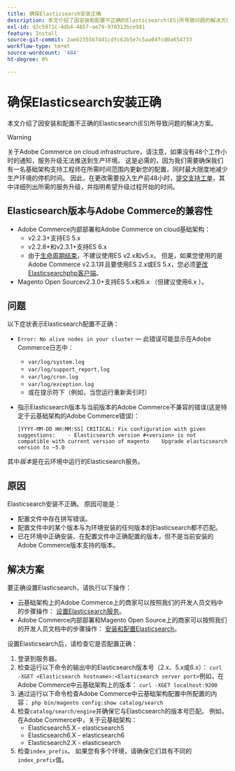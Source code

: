 ```yaml
---
title: 确保Elasticsearch安装正确
description: 本文介绍了因安装和配置不正确的Elasticsearch(ES)所导致问题的解决方案。
exl-id: d2c5971c-4db4-4857-ae79-970313bce981
feature: Install
source-git-commit: 2aeb2355b74d1cdfc62b5e7c5aa04fcd0a654733
workflow-type: tm+mt
source-wordcount: '484'
ht-degree: 0%

---
```


# 确保Elasticsearch安装正确

本文介绍了因安装和配置不正确的Elasticsearch(ES)所导致问题的解决方案。

>[!WARNING]
>
>关于Adobe Commerce on cloud infrastructure，请注意，如果没有48个工作小时的通知，服务升级无法推送到生产环境。 这是必需的，因为我们需要确保我们有一名基础架构支持工程师在所需时间范围内更新您的配置，同时最大限度地减少生产环境的停机时间。 因此，在更改需要投入生产前48小时，[提交支持工单](/help/help-center-guide/help-center/magento-help-center-user-guide.md#submit-ticket)，其中详细列出所需的服务升级，并指明希望升级过程开始的时间。

## Elasticsearch版本与Adobe Commerce的兼容性

* Adobe Commerce内部部署和Adobe Commerce on cloud基础架构：
   * v2.2.3+支持ES 5.x
   * v2.2.8+和v2.3.1+支持ES 6.x
   * 由于[生命周期结束](https://www.elastic.co/support/eol)，不建议使用ES v2.x和v5.x。 但是，如果您使用的是Adobe Commerce v2.3.1并且要使用ES 2.x或ES 5.x，您必须[更改Elasticsearchphp客户端](https://experienceleague.adobe.com/zh-hans/docs/commerce-operations/configuration-guide/search/overview-search)。
* Magento Open Sourcev2.3.0+支持ES 5.x和6.x （但建议使用6.x ）。

## 问题

以下症状表示Elasticsearch配置不正确：

* `Error: No alive nodes in your cluster` — 此错误可能显示在Adobe Commerce日志中：
   * `var/log/system.log`
   * `var/log/support_report.log`
   * `var/log/cron.log`
   * `var/log/exception.log`
   * 或在提示符下（例如，当您运行重新索引时）
* 指示Elasticsearch版本与当前版本的Adobe Commerce不兼容的错误(这是特定于云基础架构的Adobe Commerce错误)：

  ```
  [YYYY-MM-DD HH:MM:SS] CRITICAL: Fix configuration with given suggestions:    - Elasticsearch version #<version> is not compatible with current version of magento    Upgrade elasticsearch version to ~5.0
  ```

其中&#x200B;*版本*&#x200B;是在云环境中运行的Elasticsearch服务。

## 原因

Elasticsearch安装不正确。 原因可能是：

* 配置文件中存在拼写错误。
* 配置文件中的某个版本与为环境安装的任何版本的Elasticsearch都不匹配。
* 已在环境中正确安装、在配置文件中正确配置的版本，但不是当前安装的Adobe Commerce版本支持的版本。

## 解决方案

要正确设置Elasticsearch，请执行以下操作：

* 云基础架构上的Adobe Commerce上的商家可以按照我们的开发人员文档中的步骤操作： [设置Elasticsearch服务](https://experienceleague.adobe.com/zh-hans/docs/commerce-cloud-service/user-guide/configure/service/elasticsearch)。
* Adobe Commerce内部部署和Magento Open Source上的商家可以按照我们的开发人员文档中的步骤操作： [安装和配置Elasticsearch](https://experienceleague.adobe.com/zh-hans/docs/commerce-operations/configuration-guide/search/overview-search)。

设置Elasticsearch后，请检查它是否配置正确：

1. 登录到服务器。
1. 检查运行以下命令的输出中的Elasticsearch版本号（2.x、5.x或6.x）： `curl -XGET <Elasticsearch hostname>:<Elasticsearch server port>`例如，在Adobe Commerce中云基础架构上的版本： `curl -XGET localhost:9200`
1. 通过运行以下命令检查Adobe Commerce中云基础架构配置中所配置的内容： `php bin/magento config:show catalog/search`
1. 检查`catalog/search/engine`并确保它与Elasticsearch的版本号匹配。 例如，在Adobe Commerce中，关于云基础架构：
   * Elasticsearch5.X - elasticsearch5
   * Elasticsearch6.X - elasticsearch6
   * Elasticsearch2.X - elasticsearch
1. 检查`index_prefix`。 如果您有多个环境，请确保它们具有不同的`index_prefix`值。
